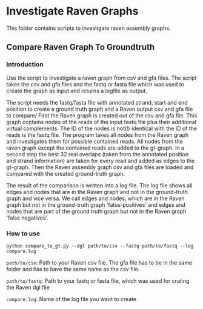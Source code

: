 # Investigate Raven Graphs

This folder contains scripts to investigate raven assembly graphs.

## Compare Raven Graph To Groundtruth

### Introduction
Use the script tp investigate a raven graph from csv and gfa files. The script takes the csv and gfa files and the fastq or fasta file which was used to create the graph as input and returns a logfile as output.

The script needs the fastq/fasta file with annotated strand, start and end position to create a ground truth graph and a Raven output csv and gfa file to compare/
First the Raven graph is created out of the csv and gfa file. This graph contains nodes of the reads of the input fastq file plus their additional virtual complements. The ID of the nodes is not(!) identical with the ID of the reads is the fastq file.
The program takes all nodes from the Raven graph and investigates them for possible contained reads. All nodes from the raven graph except the contained reads are added to the gt-graph. In a second step the best 32 real overlaps (taken from the annotated position and strand information) are taken for every read and added as edges to the gt-graph. 
Then the Raven assembly graph csv and gfa files are loaded and compared with the created ground-truth graph. 

The result of the comparison is written into a log file. The log file shows all edges and nodes that are in the Raven graph and not in the ground-truth graph and vice versa.
We call edges and nodes, which are in the Raven graph but not in the ground-truth graph 'false-positives' and edges and nodes that are part of the ground truth graph but not in the Raven graph 'false negatives'.

### How to use

```python compare_to_gt.py --dgl path/to/csv --fastq path/to/fastq --log compare.log```

```path/to/csv```: Path to your Raven csv file. The gfa file has to be in the same folder and has to have the same name as the csv file.

```path/to/fastq```: Path to your fastq or fasta file, which was used for crating the Raven dgl file

```compare.log```: Name of the log file you want to create

